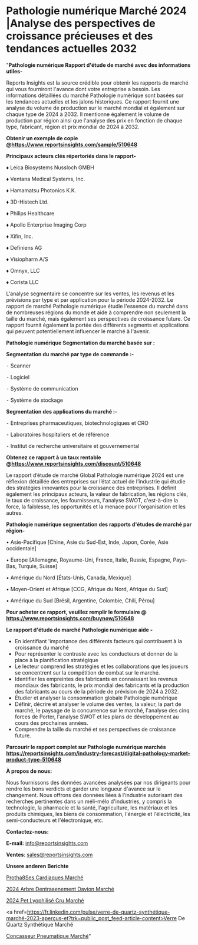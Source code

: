 # Pathologie numérique Marché 2024 |Analyse des perspectives de croissance précieuses et des tendances actuelles 2032

"<strong>Pathologie numérique Rapport d'étude de marché avec des informations utiles-</strong>

Reports Insights est la source crédible pour obtenir les rapports de marché qui vous fourniront l'avance dont votre entreprise a besoin. Les informations détaillées du marché Pathologie numérique sont basées sur les tendances actuelles et les jalons historiques. Ce rapport fournit une analyse du volume de production sur le marché mondial et également sur chaque type de 2024 à 2032. Il mentionne également le volume de production par région ainsi que l'analyse des prix en fonction de chaque type, fabricant, région et prix mondial de 2024 à 2032.

<strong><b>Obtenir un exemple de copie @</b></strong><a href=https://www.reportsinsights.com/sample/510648><strong><b>https://www.reportsinsights.com/sample/510648</b></strong></a>

<b>Principaux acteurs clés répertoriés dans le rapport-</b>

<b> </b>♦ Leica Biosystems Nussloch GMBH

♦ Ventana Medical Systems, Inc.

♦ Hamamatsu Photonics K.K.

♦ 3D-Histech Ltd.

♦ Philips Healthcare

♦ Apollo Enterprise Imaging Corp

♦ Xifin, Inc.

♦ Definiens AG

♦ Visiopharm A/S

♦ Omnyx, LLC

♦ Corista LLC

L'analyse segmentaire se concentre sur les ventes, les revenus et les prévisions par type et par application pour la période 2024-2032. Le rapport de marché Pathologie numérique étudie l'essence du marché dans de nombreuses régions du monde et aide à comprendre non seulement la taille du marché, mais également ses perspectives de croissance future. Ce rapport fournit également la portée des différents segments et applications qui peuvent potentiellement influencer le marché à l'avenir.

<strong>Pathologie numérique Segmentation du marché basée sur :</strong>

<strong>Segmentation du marché par type de commande :-</strong>

⁃ Scanner

⁃ Logiciel

⁃ Système de communication

⁃ Système de stockage

<strong>Segmentation des applications du marché :-</strong>

⁃ Entreprises pharmaceutiques, biotechnologiques et CRO

⁃ Laboratoires hospitaliers et de référence

⁃ Institut de recherche universitaire et gouvernemental

<strong><b>Obtenez ce rapport à un taux rentable @</b></strong><a href=https://www.reportsinsights.com/discount/510648><strong><b>https://www.reportsinsights.com/discount/510648</b></strong></a>

Le rapport d’étude de marché Global Pathologie numérique 2024 est une réflexion détaillée des entreprises sur l’état actuel de l’industrie qui étudie des stratégies innovantes pour la croissance des entreprises. Il définit également les principaux acteurs, la valeur de fabrication, les régions clés, le taux de croissance, les fournisseurs, l'analyse SWOT, c'est-à-dire la force, la faiblesse, les opportunités et la menace pour l'organisation et les autres.

<strong>Pathologie numérique segmentation des rapports d'études de marché par région-</strong>

• Asie-Pacifique [Chine, Asie du Sud-Est, Inde, Japon, Corée, Asie occidentale]

• Europe [Allemagne, Royaume-Uni, France, Italie, Russie, Espagne, Pays-Bas, Turquie, Suisse]

• Amérique du Nord [États-Unis, Canada, Mexique]

• Moyen-Orient et Afrique [CCG, Afrique du Nord, Afrique du Sud]

• Amérique du Sud [Brésil, Argentine, Colombie, Chili, Pérou]

<strong>Pour acheter ce rapport, veuillez remplir le formulaire @   <a href=https://www.reportsinsights.com/buynow/510648>https://www.reportsinsights.com/buynow/510648</a></strong>

<strong>Le rapport d'étude de marché Pathologie numérique aide -</strong>
<ul>
  <li>En identifiant 'importance des différents facteurs qui contribuent à la croissance du marché</li>
  <li>Pour représenter le contraste avec les conducteurs et donner de la place à la planification stratégique</li>
  <li>Le lecteur comprend les stratégies et les collaborations que les joueurs se concentrent sur la compétition de combat sur le marché.</li>
  <li>Identifier les empreintes des fabricants en connaissant les revenus mondiaux des fabricants, le prix mondial des fabricants et la production des fabricants au cours de la période de prévision de 2024 à 2032.</li>
  <li>Étudier et analyser la consommation globale Pathologie numérique</li>
  <li>Définir, décrire et analyser le volume des ventes, la valeur, la part de marché, le paysage de la concurrence sur le marché, l'analyse des cinq forces de Porter, l'analyse SWOT et les plans de développement au cours des prochaines années.</li>
  <li>Comprendre la taille du marché et ses perspectives de croissance future.</li>
</ul>

<strong>Parcourir le rapport complet sur Pathologie numérique marchés <a href=https://reportsinsights.com/industry-forecast/digital-pathology-market-product-type-510648>https://reportsinsights.com/industry-forecast/digital-pathology-market-product-type-510648</a></strong>

<strong>À propos de nous:</strong>

Nous fournissons des données avancées analysées par nos dirigeants pour rendre les bons verdicts et garder une longueur d'avance sur le changement. Nous offrons des données liées à l'industrie autorisant des recherches pertinentes dans un méli-mélo d'industries, y compris la technologie, la pharmacie et la santé, l'agriculture, les matériaux et les produits chimiques, les biens de consommation, l'énergie et l'électricité, les semi-conducteurs et l'électronique, etc.

<strong>Contactez-nous:</strong>

<strong>E-mail:</strong> <a href=mailto:info@reportsinsights.com>info@reportsinsights.com</a>

<strong>Ventes</strong>: <a href=mailto:sales@reportsinsights.com>sales@reportsinsights.com</a>

<strong>Unsere anderen Berichte</strong>

<a href=https://www.linkedin.com/pulse/proth%C3%A8ses-cardiaques-march%C3%A9-analyse-quantitative-syxxf/>Protha8Ses Cardiaques Marché</a>

<a href=https://www.linkedin.com/pulse/2024-arbre-dentra%C3%AEnement-davion-march%C3%A9-tendances-15tec/>2024 Arbre Dentraaenement Davion Marché</a>

<a href=https://www.linkedin.com/pulse/2024-pet-lyophilisé-cru-marché-analyse-jbtac/>2024 Pet Lyophilisé Cru Marché</a>

<a href=https://fr.linkedin.com/pulse/verre-de-quartz-synthétique-marché-2023-aperçus-et?trk=public_post_feed-article-content>Verre De Quartz Synthétique Marché</a>

<a href=https://www.linkedin.com/pulse/concasseur-pneumatique-march%C3%A9-analyse-et-tendances-rudef/>Concasseur Pneumatique Marché</a>"
